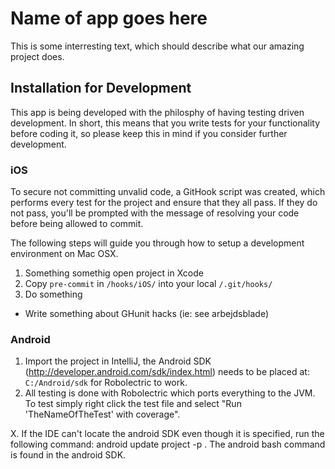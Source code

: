 # Name of app goes here #
This is some interresting text, which should describe what our amazing project does.

## Installation for Development ##
This app is being developed with the philosphy of having testing driven development. In short, this means that you write tests for your functionality before coding it, so please keep this in mind if you consider further development.
### iOS ###
To secure not committing unvalid code, a GitHook script was created, which performs every test for the project and ensure that they all pass. If they do not pass, you'll be prompted with the message of resolving your code before being allowed to commit.

The following steps will guide you through how to setup a development environment on Mac OSX.

1.	Something somethig open project in Xcode
2.	Copy `pre-commit` in `/hooks/iOS/` into your local `/.git/hooks/`
3. 	Do something

* Write something about GHunit hacks (ie: see arbejdsblade)

### Android ###
1. Import the project in IntelliJ, the Android SDK (http://developer.android.com/sdk/index.html) needs to be placed at: `C:/Android/sdk` for Robolectric to work.
2. All testing is done with Robolectric which ports everything to the JVM. To test simply right click the test file and select "Run 'TheNameOfTheTest' with coverage".

X. If the IDE can't locate the android SDK even though it is specified, run the following command: android update project -p <your project directory>. The android bash command is found in the android SDK.
